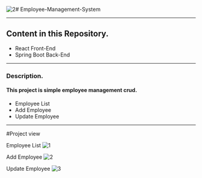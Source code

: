 ![2](https://github.com/idlakshan/Employee-Management-System/assets/92315416/ee853575-d09d-4478-b94c-719c1a137073)# Employee-Management-System

---
## Content in this Repository.

* React Front-End
* Spring Boot Back-End

---

### Description.


#### This project is simple employee management crud.
* Employee List
* Add Employee
* Update Employee

---

#Project view

Employee List
![1](https://github.com/idlakshan/Employee-Management-System/assets/92315416/2520a09c-27f1-4847-ab83-1f7d7a52351f)

Add Employee
![2](https://github.com/idlakshan/Employee-Management-System/assets/92315416/3e1a2ff8-8308-4cc1-8808-bab4eed8ff9b)

Update Employee
![3](https://github.com/idlakshan/Employee-Management-System/assets/92315416/a52e862b-e81c-4227-be58-13c91cc88c11)

